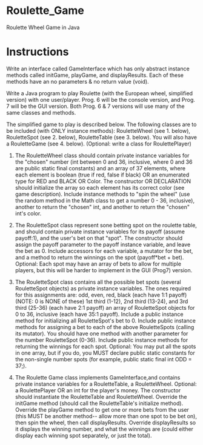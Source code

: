 # Roulette_Game
Roulette Wheel Game in Java

# Instructions
Write an interface called GameInterface which has only abstract instance methods called initGame, playGame, and
displayResults. Each of these methods have an no parameters & no return value (void).

Write a Java program to play Roulette (with the European wheel, simplified version) with one user/player. Prog. 6 will be the console version, and Prog. 7 will be the GUI version. Both Prog. 6 & 7 versions will use many of the same classes and methods. 

The simplified game to play is described below.
The following classes are to be included (with ONLY instance methods): RouletteWheel (see 1. below), RouletteSpot (see 2. below), RouletteTable (see 3. below). You will also have a RouletteGame (see 4. below). (Optional: write a class for RoulettePlayer)

1. The RouletteWheel class should contain private instance variables for the "chosen" number (int between 0 and 36, inclusive, where 0 and 36 are public static final constants) and an array of 37 elements, where each element is boolean (true if red, false if black) OR an enumerated type for RED and BLACK OR Color. The constructor OR DECLARATION should initialize the array so each element has its correct color (see game description). Include instance methods to "spin the wheel" (use the random method in the Math class to get a number 0 - 36, inclusive), another to return the "chosen" int, and another to return the "chosen" int's color.

2. The RouletteSpot class represent sone betting spot on the
roulette table, and should contain private instance variables for its payoff (assume payoff:1), and the user's bet on that
"spot". The constructor should assign the payoff parameter to the payoff instance variable, and leave the bet as 0. Include accessors for each variable, a mutator for the bet, and a method to return the winnings on the spot (payoff*bet + bet).
Optional: Each spot may have an array of bets to allow for multiple players, but this will be harder to implement in the GUI (Prog7) version.

3. The RouletteSpot class contains all the possible bet spots (several RouletteSpot objects) as private instance variables. The ones required for this assignments are:
odd, even, red, black (each have 1:1 payoff) (NOTE: 0 is NONE of these)
1st third (1-12), 2nd third (13-24), and 3rd third (25-36) (each have 2:1 payoff)
an array of RouletteSpot objects for 0 to 36, inclusive (each have 35:1 payoff).
Include a public instance method for initializing all RouletteSpot's bet to 0. Include public instance methods for assigning a bet to each of the above RouletteSpots (calling its mutator). You should have one method with another parameter for the number RouletteSpot (0-36). Include public instance methods for returning the winnings for each spot.
Optional: You may put all the spots in one array, but if you do, you MUST declare public static constants for the non-single number spots (for example, public static final int ODD = 37;).

4. The Roulette Game class implements GameInterface,and contains private instance variables for a RouletteTable, a RouletteWheel. Optional: a RoulettePlayer OR an int for the player's money. The constructor should instantiate the RouletteTable and RouletteWheel. Override the initGame method (should call the RouletteTable's initialize method). Override the playGame method to get one or more bets from the user (this MUST be another method-- allow more than one spot to be bet on), then spin the wheel, then call displayResults. Override displayResults so it displays the winning number, and what the winnings are (could either display each winning spot separately, or just the total).
